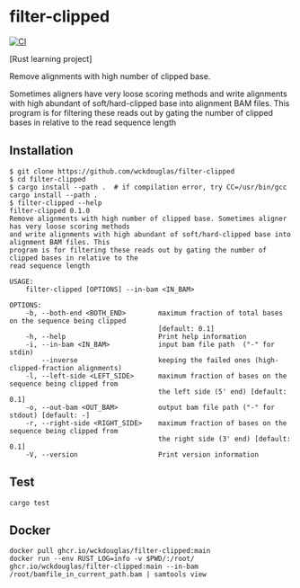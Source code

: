 # filter-clipped #

[![CI](https://github.com/wckdouglas/filter-clipped/actions/workflows/ci.yml/badge.svg)](https://github.com/wckdouglas/filter-clipped/actions/workflows/ci.yml)

[Rust learning project]

Remove alignments with high number of clipped base.

Sometimes aligners have very loose scoring methods and write alignments with high abundant of soft/hard-clipped base into alignment BAM files. This program is for filtering these reads out by gating the number of clipped bases in relative to the read sequence length

## Installation


```
$ git clone https://github.com/wckdouglas/filter-clipped
$ cd filter-clipped
$ cargo install --path .  # if compilation error, try CC=/usr/bin/gcc cargo install --path .
$ filter-clipped --help
filter-clipped 0.1.0
Remove alignments with high number of clipped base. Sometimes aligner has very loose scoring methods
and write alignments with high abundant of soft/hard-clipped base into alignment BAM files. This
program is for filtering these reads out by gating the number of clipped bases in relative to the
read sequence length

USAGE:
    filter-clipped [OPTIONS] --in-bam <IN_BAM>

OPTIONS:
    -b, --both-end <BOTH_END>        maximum fraction of total bases on the sequence being clipped
                                     [default: 0.1]
    -h, --help                       Print help information
    -i, --in-bam <IN_BAM>            input bam file path  ("-" for stdin)
        --inverse                    keeping the failed ones (high-clipped-fraction alignments)
    -l, --left-side <LEFT_SIDE>      maximum fraction of bases on the sequence being clipped from
                                     the left side (5' end) [default: 0.1]
    -o, --out-bam <OUT_BAM>          output bam file path ("-" for stdout) [default: -]
    -r, --right-side <RIGHT_SIDE>    maximum fraction of bases on the sequence being clipped from
                                     the right side (3' end) [default: 0.1]
    -V, --version                    Print version information
```


## Test 
```
cargo test
```

## Docker 
```
docker pull ghcr.io/wckdouglas/filter-clipped:main
docker run --env RUST_LOG=info -v $PWD/:/root/  ghcr.io/wckdouglas/filter-clipped:main --in-bam /root/bamfile_in_current_path.bam | samtools view
```

